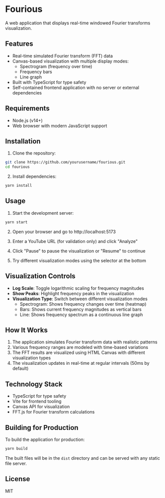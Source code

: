 # Fourious

A web application that displays real-time windowed Fourier transforms visualization.

## Features

- Real-time simulated Fourier transform (FFT) data
- Canvas-based visualization with multiple display modes:
  - Spectrogram (frequency over time)
  - Frequency bars
  - Line graph
- Built with TypeScript for type safety
- Self-contained frontend application with no server or external dependencies

## Requirements

- Node.js (v14+)
- Web browser with modern JavaScript support

## Installation

1. Clone the repository:

```bash
git clone https://github.com/yourusername/fourious.git
cd fourious
```

2. Install dependencies:

```bash
yarn install
```

## Usage

1. Start the development server:

```bash
yarn start
```

2. Open your browser and go to http://localhost:5173

3. Enter a YouTube URL (for validation only) and click "Analyze"

4. Click "Pause" to pause the visualization or "Resume" to continue

5. Try different visualization modes using the selector at the bottom

## Visualization Controls

- **Log Scale**: Toggle logarithmic scaling for frequency magnitudes
- **Show Peaks**: Highlight frequency peaks in the visualization
- **Visualization Type**: Switch between different visualization modes
  - Spectrogram: Shows frequency changes over time (heatmap)
  - Bars: Shows current frequency magnitudes as vertical bars
  - Line: Shows frequency spectrum as a continuous line graph

## How It Works

1. The application simulates Fourier transform data with realistic patterns
2. Various frequency ranges are modeled with time-based variations
3. The FFT results are visualized using HTML Canvas with different visualization types
4. The visualization updates in real-time at regular intervals (50ms by default)

## Technology Stack

- TypeScript for type safety
- Vite for frontend tooling
- Canvas API for visualization
- FFT.js for Fourier transform calculations

## Building for Production

To build the application for production:

```bash
yarn build
```

The built files will be in the `dist` directory and can be served with any static file server.

## License

MIT
